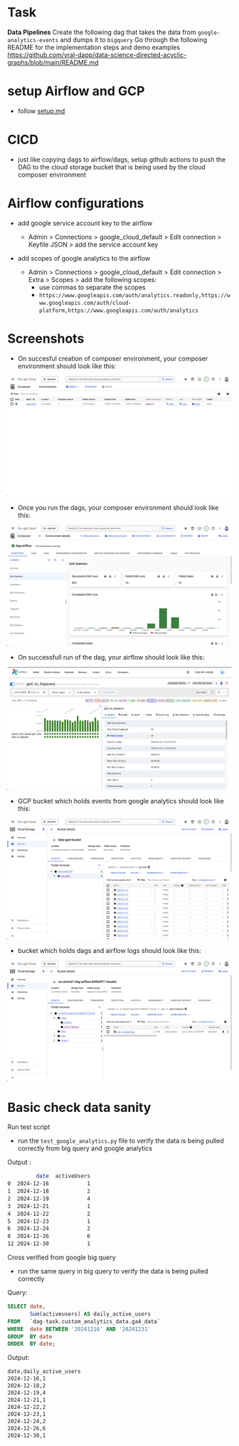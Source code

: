 # Task

**Data Pipelines**
Create the following dag that takes the data from `google-analytics-events` and dumps it to `bigquery`
Go through the following README for the implementation steps and demo examples
https://github.com/yral-dapp/data-science-directed-acyclic-graphs/blob/main/README.md

# setup Airflow and GCP

- follow [setup.md](./setup.md)

# CICD

- just like copying dags to airflow/dags, setup github actions to push the DAG to the cloud storage bucket that is being used by the cloud composer environment

# Airflow configurations

- add google service account key to the airflow
  - Admin > Connections > google_cloud_default > Edit connection > Keyfile JSON > add the service account key
- add scopes of google analytics to the airflow

  - Admin > Connections > google_cloud_default > Edit connection > Extra > Scopes > add the following scopes:
    - use commas to separate the scopes
    - `https://www.googleapis.com/auth/analytics.readonly,https://www.googleapis.com/auth/cloud-platform,https://www.googleapis.com/auth/analytics`

# Screenshots

- On succesful creation of composer environment, your composer environment should look like this:

![composer](../images/composer1.png)

- Once you run the dags, your composer environment should look like this:

![composer](../images/composer2.png)

- On successfull run of the dag, your airflow should look like this:

![airflow](../images/airflow.png)

- GCP bucket which holds events from google analytics should look like this:

![gcp bucket](../images/gcp-ga4-bucket.png)

- bucket which holds dags and airflow logs should look like this:

![gcp bucket](../images/gcp-dags-bucket.png)

# Basic check data sanity

Run test script

- run the `test_google_analytics.py` file to verify the data is being pulled correctly from big query and google analytics

Output :

```bash
         date  activeUsers
0  2024-12-16            1
1  2024-12-18            2
2  2024-12-19            4
3  2024-12-21            1
4  2024-12-22            2
5  2024-12-23            1
6  2024-12-24            2
8  2024-12-26            6
12 2024-12-30            1
```

Cross verified from google big query

- run the same query in big query to verify the data is being pulled correctly

Query:

```sql
SELECT date,
       Sum(activeusers) AS daily_active_users
FROM   `dag-task.custom_analytics_data.ga4_data`
WHERE  date BETWEEN '20241216' AND '20241231'
GROUP  BY date
ORDER  BY date;
```

Output:

```csv
date,daily_active_users
2024-12-16,1
2024-12-18,2
2024-12-19,4
2024-12-21,1
2024-12-22,2
2024-12-23,1
2024-12-24,2
2024-12-26,6
2024-12-30,1
```
